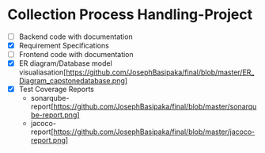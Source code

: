 # Collection Process Handling-Project
 
- [ ] Backend code with documentation
- [x] Requirement Specifications
- [ ] Frontend code with documentation
- [x] ER diagram/Database model visualiasation[https://github.com/JosephBasipaka/final/blob/master/ER_Diagram_capstonedatabase.png]
- [x] Test Coverage Reports
  - sonarqube-report[https://github.com/JosephBasipaka/final/blob/master/sonarqube-report.png]
  - jacoco-report[https://github.com/JosephBasipaka/final/blob/master/jacoco-report.png]
